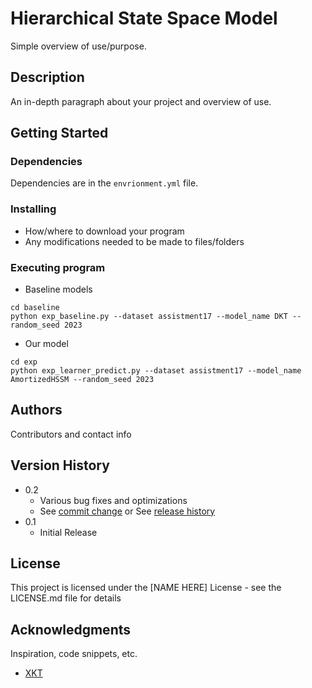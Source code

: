 # Hierarchical State Space Model 

Simple overview of use/purpose.

## Description 

An in-depth paragraph about your project and overview of use.

## Getting Started

### Dependencies

Dependencies are in the `envrionment.yml` file.  

### Installing

* How/where to download your program
* Any modifications needed to be made to files/folders

### Executing program

* Baseline models
```
cd baseline
python exp_baseline.py --dataset assistment17 --model_name DKT --random_seed 2023
```

* Our model
```
cd exp
python exp_learner_predict.py --dataset assistment17 --model_name AmortizedHSSM --random_seed 2023
```


## Authors

Contributors and contact info


## Version History

* 0.2
    * Various bug fixes and optimizations
    * See [commit change]() or See [release history]()
* 0.1
    * Initial Release

## License

This project is licensed under the [NAME HERE] License - see the LICENSE.md file for details

## Acknowledgments

Inspiration, code snippets, etc.
* [XKT](https://github.com/tswsxk/XKT)